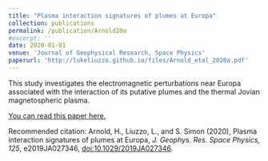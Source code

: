 ```yaml
---
title: "Plasma interaction signatures of plumes at Europa"
collection: publications
permalink: /publication/Arnold20a
#excerpt: ''
date: 2020-01-01
venue: 'Journal of Geophysical Research, Space Physics'
paperurl: 'http://lukeliuzzo.github.io/files/Arnold_etal_2020a.pdf'
---
```

This study investigates the electromagnetic perturbations near Europa associated with the interaction of its putative plumes and the thermal Jovian magnetospheric plasma.

[You can read this paper here.](http://lukeliuzzo.github.io/files/Arnold_etal_2020a.pdf)

Recommended citation: Arnold, H., Liuzzo, L., and S. Simon (2020), Plasma interaction signatures of plumes at Europa, <i>J. Geophys. Res. Space Physics, 125</i>, e2019JA027346, [doi:10.1029/2019JA027346](https://doi.org/10.1029/2019JA027346).
